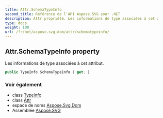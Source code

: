 ```yaml
---
title: Attr.SchemaTypeInfo
second_title: Référence de l'API Aspose.SVG pour .NET
description: Attr propriété. Les informations de type associées à cet attribut.
type: docs
weight: 100
url: /fr/net/aspose.svg.dom/attr/schematypeinfo/
---
```

## Attr.SchemaTypeInfo property

Les informations de type associées à cet attribut.

```csharp
public TypeInfo SchemaTypeInfo { get; }
```

### Voir également

* class [TypeInfo](../../typeinfo/)
* class [Attr](../)
* espace de noms [Aspose.Svg.Dom](../../attr/)
* Assemblée [Aspose.SVG](../../../)


